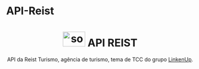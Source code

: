 # API-Reist
<h1 align="center">
    <img src="C:/Users/Franciane/Desktop/Logo.png" alt="some text" width=60 height=40/> API REIST
</h1>
<p align="center">API da Reist Turismo, agência de turismo, tema de TCC do grupo <a href="https://linkenup.github.io/">LinkenUp</a>.</p>
